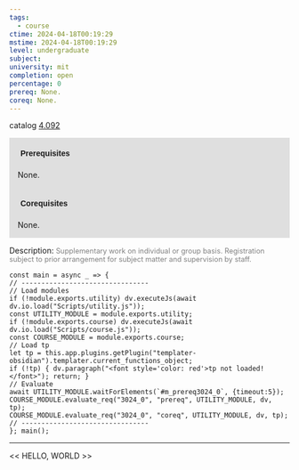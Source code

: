 ```yaml
---
tags:
  - course
ctime: 2024-04-18T00:19:29
mstime: 2024-04-18T00:19:29
level: undergraduate
subject: 
university: mit
completion: open
percentage: 0
prereq: None.
coreq: None.
---
```


catalog [4.092](http://student.mit.edu/catalog/m4a.html#4.092)

<span style="display: block; padding: 15px; background-color: rgb(100, 100, 100, 0.2);"><font id="m_prereq3024_0" style="display: block; font-family: Arial, sans-serif; font-weight: bold; padding: 5px">Prerequisites</font><br><span id="prereq3024_0">None.</span></span>
<span style="display: block; padding: 15px; background-color: rgb(100, 100, 100, 0.2);"><font id="m_coreq3024_0" style="display: block; font-family: Arial, sans-serif; font-weight: bold; padding: 5px">Corequisites</font><br><span id="coreq3024_0">None.</span></span>

<font style="">Description:</font>
<font style="color: grey; font-size: 0.8rem;">Supplementary work on individual or group basis. Registration subject to prior arrangement for subject matter and supervision by staff.</font>

```dataviewjs
const main = async _ => {
// --------------------------------
// Load modules
if (!module.exports.utility) dv.executeJs(await dv.io.load("Scripts/utility.js"));
const UTILITY_MODULE = module.exports.utility;
if (!module.exports.course) dv.executeJs(await dv.io.load("Scripts/course.js"));
const COURSE_MODULE = module.exports.course;
// Load tp
let tp = this.app.plugins.getPlugin("templater-obsidian").templater.current_functions_object;
if (!tp) { dv.paragraph("<font style='color: red'>tp not loaded!</font>"); return; }
// Evaluate
await UTILITY_MODULE.waitForElements(`#m_prereq3024_0`, {timeout:5});
COURSE_MODULE.evaluate_req("3024_0", "prereq", UTILITY_MODULE, dv, tp);
COURSE_MODULE.evaluate_req("3024_0", "coreq", UTILITY_MODULE, dv, tp);
// --------------------------------
}; main();
```

---

<< HELLO, WORLD >>
